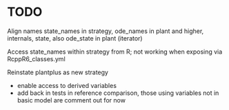 # TODO 

Align names state_names in strategy, ode_names in plant and higher, internals, state, also ode_state in plant (iterator)

Access state_names  within strategy from R; not working when exposing via RcppR6_classes.yml

Reinstate plantplus as new strategy

- enable access to derived variables
- add back in tests in reference comparison, those using variables not in basic model are comment out for now
